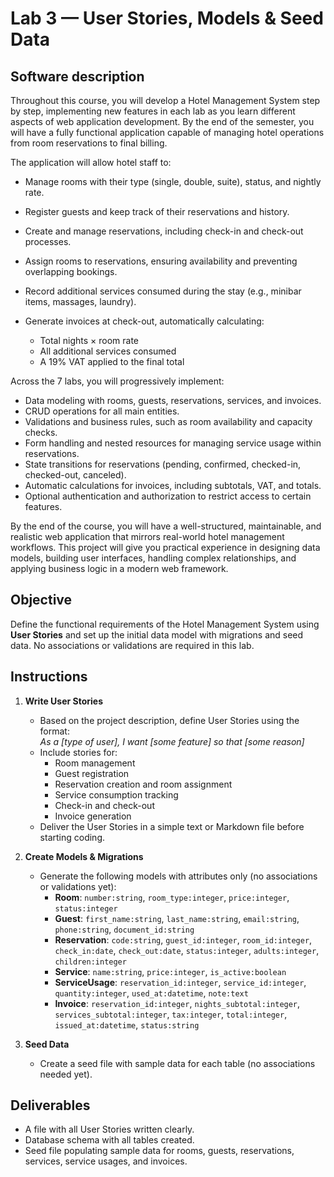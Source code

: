 # Lab 3 — User Stories, Models & Seed Data

## Software description

Throughout this course, you will develop a Hotel Management System step by step, implementing new features in each lab as you learn different aspects of web application development. By the end of the semester, you will have a fully functional application capable of managing hotel operations from room reservations to final billing.

The application will allow hotel staff to:

- Manage rooms with their type (single, double, suite), status, and nightly rate.
- Register guests and keep track of their reservations and history.
- Create and manage reservations, including check-in and check-out processes.
- Assign rooms to reservations, ensuring availability and preventing overlapping bookings.
- Record additional services consumed during the stay (e.g., minibar items, massages, laundry).
- Generate invoices at check-out, automatically calculating:

  - Total nights × room rate
  - All additional services consumed
  - A 19% VAT applied to the final total

Across the 7 labs, you will progressively implement:

- Data modeling with rooms, guests, reservations, services, and invoices.
- CRUD operations for all main entities.
- Validations and business rules, such as room availability and capacity checks.
- Form handling and nested resources for managing service usage within reservations.
- State transitions for reservations (pending, confirmed, checked-in, checked-out, canceled).
- Automatic calculations for invoices, including subtotals, VAT, and totals.
- Optional authentication and authorization to restrict access to certain features.

By the end of the course, you will have a well-structured, maintainable, and realistic web application that mirrors real-world hotel management workflows. This project will give you practical experience in designing data models, building user interfaces, handling complex relationships, and applying business logic in a modern web framework.

## Objective
Define the functional requirements of the Hotel Management System using **User Stories** and set up the initial data model with migrations and seed data. No associations or validations are required in this lab.

## Instructions
1. **Write User Stories**
   - Based on the project description, define User Stories using the format:  
     *As a [type of user], I want [some feature] so that [some reason]*
   - Include stories for:
     - Room management
     - Guest registration
     - Reservation creation and room assignment
     - Service consumption tracking
     - Check-in and check-out
     - Invoice generation
   - Deliver the User Stories in a simple text or Markdown file before starting coding.

2. **Create Models & Migrations**
   - Generate the following models with attributes only (no associations or validations yet):
     - **Room**: `number:string`, `room_type:integer`, `price:integer`, `status:integer`
     - **Guest**: `first_name:string`, `last_name:string`, `email:string`, `phone:string`, `document_id:string`
     - **Reservation**: `code:string`, `guest_id:integer`, `room_id:integer`, `check_in:date`, `check_out:date`, `status:integer`, `adults:integer`, `children:integer`
     - **Service**: `name:string`, `price:integer`, `is_active:boolean`
     - **ServiceUsage**: `reservation_id:integer`, `service_id:integer`, `quantity:integer`, `used_at:datetime`, `note:text`
     - **Invoice**: `reservation_id:integer`, `nights_subtotal:integer`, `services_subtotal:integer`, `tax:integer`, `total:integer`, `issued_at:datetime`, `status:string`

3. **Seed Data**
   - Create a seed file with sample data for each table (no associations needed yet).

## Deliverables
- A file with all User Stories written clearly.
- Database schema with all tables created.
- Seed file populating sample data for rooms, guests, reservations, services, service usages, and invoices.


